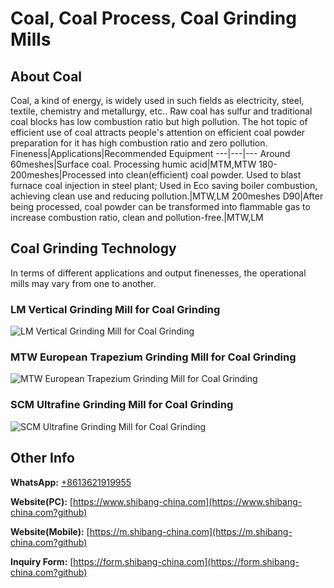 # Coal, Coal Process, Coal Grinding Mills
## About Coal
Coal, a kind of energy, is widely used in such fields as electricity, steel, textile, chemistry and metallurgy, etc.. Raw coal has sulfur and traditional coal blocks has low combustion ratio but high pollution. The hot topic of efficient use of coal attracts people's attention on efficient coal powder preparation for it has high combustion ratio and zero pollution.
Fineness|Applications|Recommended Equipment
---|---|---
Around 60meshes|Surface coal. Processing humic acid|MTM,MTW
180-200meshes|Processed into clean(efficient) coal powder. Used to blast furnace coal injection in steel plant; Used in Eco saving boiler combustion, achieving clean use and reducing pollution.|MTW,LM
200meshes D90|After being processed, coal powder can be transformed into flammable gas to increase combustion ratio, clean and pollution-free.|MTW,LM
## Coal Grinding Technology
In terms of different applications and output finenesses, the operational mills may vary from one to another.
### LM Vertical Grinding Mill for Coal Grinding
![LM Vertical Grinding Mill for Coal Grinding](https://www.sbmchina.com/images/materials/mill/lm.jpg)
### MTW European Trapezium Grinding Mill for Coal Grinding
![MTW European Trapezium Grinding Mill for Coal Grinding](https://www.sbmchina.com/images/materials/mill/mtw.jpg)
### SCM Ultrafine Grinding Mill  for Coal Grinding
![SCM Ultrafine Grinding Mill  for Coal Grinding](https://www.sbmchina.com/images/materials/mill/scm.jpg)
## Other Info
**WhatsApp:**  [+8613621919955](https://whatsapp.shibangsoft.com/WhatsApp.php)

**Website(PC):** [https://www.shibang-china.com](https://www.shibang-china.com?github)

**Website(Mobile):** [https://m.shibang-china.com](https://m.shibang-china.com?github)

**Inquiry Form:** [https://form.shibang-china.com](https://form.shibang-china.com?github)
